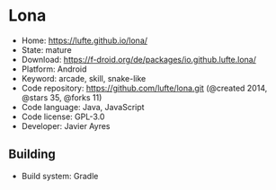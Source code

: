 # Lona

- Home: https://lufte.github.io/lona/
- State: mature
- Download: https://f-droid.org/de/packages/io.github.lufte.lona/
- Platform: Android
- Keyword: arcade, skill, snake-like
- Code repository: https://github.com/lufte/lona.git (@created 2014, @stars 35, @forks 11)
- Code language: Java, JavaScript
- Code license: GPL-3.0
- Developer: Javier Ayres

## Building

- Build system: Gradle
